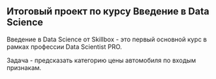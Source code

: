 ## Итоговый проект по курсу Введение в Data Science

Введение в Data Science от Skillbox - это первый основной курс в рамках профессии Data Scientist PRO.

Задача - предсказать категорию цены автомобиля по входым признакам. 
